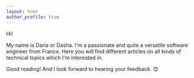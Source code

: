 ```yaml
---
layout: home
author_profile: true
---
```

Hi!

My name is Daria or Dasha.
I'm a passionate and quite a versatile software engineer from France.
Here you will find different articles on all kinds of technical topics which I'm interested in.

Good reading!
And I look forward to hearing your feedback. :blush:
